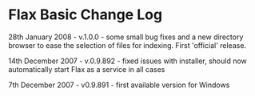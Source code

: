 # Flax Basic Change Log #

28th January 2008 - v.1.0.0 - some small bug fixes and a new directory browser to ease the selection of files for indexing. First 'official' release.

14th December 2007 - v.0.9.892 - fixed issues with installer, should now automatically start Flax as a service in all cases

7th December 2007 - v0.9.891 - first available version for Windows